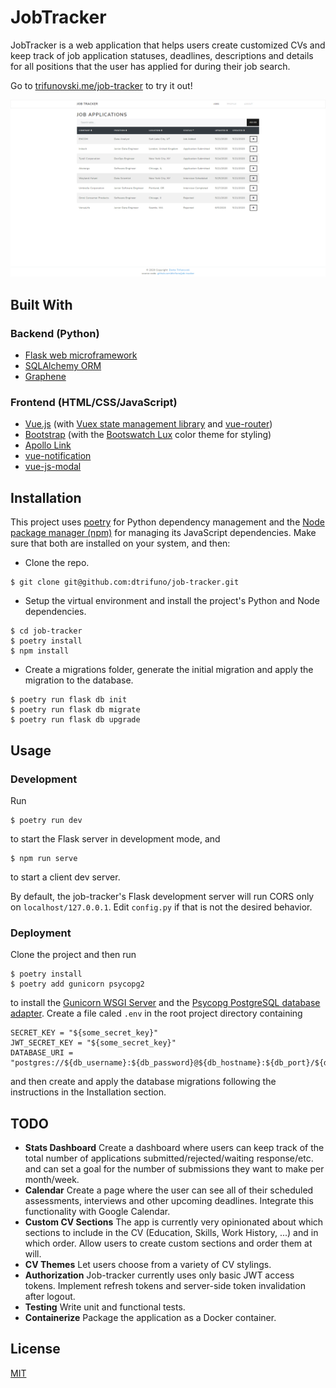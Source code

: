 # JobTracker

JobTracker is a web application that helps users create customized CVs and keep track of job application statuses, deadlines, descriptions and details for all positions that the user has applied for during their job search.

Go to [trifunovski.me/job-tracker](https://trifunovski/me/job-tracker) to try it out!

![JobTracker](https://github.com/dtrifuno/job-tracker/blob/master/src/assets/job-tracker.png?raw=true)

## Built With

### Backend (Python)

* [Flask web microframework](https://flask.palletsprojects.com/)
* [SQLAlchemy ORM](https://www.sqlalchemy.org/) 
* [Graphene](https://graphene-python.org/) 

### Frontend (HTML/CSS/JavaScript)

* [Vue.js](https://vuejs.org/) (with [Vuex state management library](https://vuex.vuejs.org/) and [vue-router](https://router.vuejs.org/))
* [Bootstrap](https://getbootstrap.com/) (with the [Bootswatch Lux](https://bootswatch.com/lux/) color theme for styling)
* [Apollo Link](https://www.apollographql.com/docs/link/)
* [vue-notification](https://github.com/euvl/vue-notification)
* [vue-js-modal](https://github.com/euvl/vue-js-modal)

## Installation

This project uses [poetry](https://python-poetry.org/) for Python dependency management and the [Node package manager (npm)](https://www.npmjs.com/) for managing its JavaScript dependencies. Make sure that both are installed on your system, and then:

- Clone the repo.

```
$ git clone git@github.com:dtrifuno/job-tracker.git
```

- Setup the virtual environment and install the project's Python and Node dependencies.

```
$ cd job-tracker
$ poetry install
$ npm install
```

- Create a migrations folder, generate the initial migration and apply the migration to the database.

```
$ poetry run flask db init
$ poetry run flask db migrate
$ poetry run flask db upgrade
```

## Usage

### Development
Run 
```
$ poetry run dev
```
to start the Flask server in development mode, and
```
$ npm run serve
```
to start a client dev server.

By default, the job-tracker's Flask development server will run CORS only on `localhost/127.0.0.1`. Edit `config.py` if that is not the desired behavior.

### Deployment

Clone the project and then run
```
$ poetry install
$ poetry add gunicorn psycopg2
```
to install the [Gunicorn WSGI Server](https://gunicorn.org/) and the [Psycopg PostgreSQL database adapter](https://pypi.org/project/psycopg2/). Create a file caled `.env` in the root project directory containing
```
SECRET_KEY = "${some_secret_key}"
JWT_SECRET_KEY = "${some_secret_key}"
DATABASE_URI = "postgres://${db_username}:${db_password}@${db_hostname}:${db_port}/${db_name}"
```

and then create and apply the database migrations following the instructions in the Installation section.



## TODO
* **Stats Dashboard**
Create a dashboard where users can keep track of the total number of applications submitted/rejected/waiting response/etc. and can set a goal for the number of submissions they want to make per month/week.
* **Calendar**
Create a page where the user can see all of their scheduled assessments, interviews and other upcoming deadlines. Integrate this functionality with Google Calendar.
* **Custom CV Sections**
The app is currently very opinionated about which sections to include in the CV (Education, Skills, Work History, ...) and in which order. Allow users to create custom sections and order them at will.
* **CV Themes**
Let users choose from a variety of CV stylings.
* **Authorization**
Job-tracker currently uses only basic JWT access tokens. Implement refresh tokens and server-side token invalidation after logout.
* **Testing**
Write unit and functional tests.
* **Containerize**
Package the application as a Docker container.

## License
[MIT](https://choosealicense.com/licenses/mit/)
